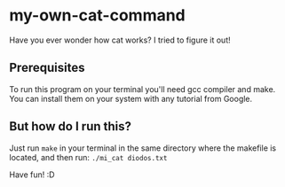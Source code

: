 # my-own-cat-command
Have you ever wonder how cat works? I tried to figure it out!

## Prerequisites
To run this program on your terminal you'll need gcc compiler and make. You can install them on your system with any tutorial from Google. 

## But how do I run this?
Just run `make` in your terminal in the same directory where the makefile is located, and then run:
`./mi_cat diodos.txt`

Have fun! :D
